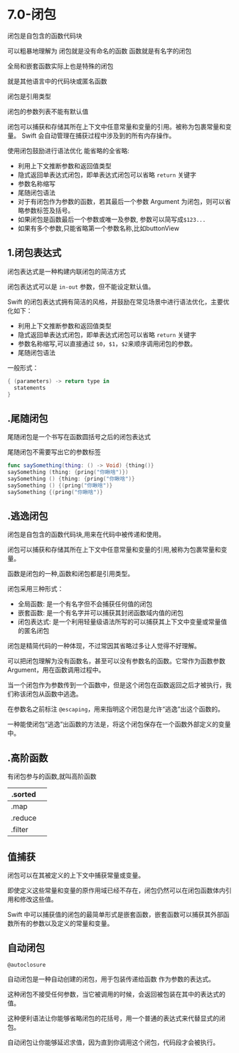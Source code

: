 # 7.0-闭包

闭包是自包含的函数代码块

可以粗暴地理解为 闭包就是没有命名的函数 函数就是有名字的闭包

全局和嵌套函数实际上也是特殊的闭包

就是其他语言中的代码块或匿名函数

闭包是引用类型

闭包的参数列表不能有默认值

闭包可以捕获和存储其所在上下文中任意常量和变量的引用。被称为包裹常量和变量。 Swift 会自动管理在捕获过程中涉及到的所有内存操作。

使用闭包鼓励进行语法优化 能省略的全省略:

- 利用上下文推断参数和返回值类型
- 隐式返回单表达式闭包，即单表达式闭包可以省略 `return` 关键字
- 参数名称缩写
- 尾随闭包语法
- 对于有闭包作为参数的函数，若其最后一个参数 Argument 为闭包，则可以省略参数标签及括号。
- 如果闭包是函数最后一个参数或唯一及参数, 参数可以简写成`$123...`
- 如果有多个参数,只能省略第一个参数名称,比如buttonView





## 1.闭包表达式

闭包表达式是一种构建内联闭包的简洁方式

闭包表达式可以是 `in-out` 参数，但不能设定默认值。

Swift 的闭包表达式拥有简洁的风格，并鼓励在常见场景中进行语法优化，主要优化如下：

- 利用上下文推断参数和返回值类型
- 隐式返回单表达式闭包，即单表达式闭包可以省略 `return` 关键字
- 参数名称缩写,可以直接通过 `$0`，`$1`，`$2`来顺序调用闭包的参数。
- 尾随闭包语法

一般形式：

```swift
{ (parameters) -> return type in
  statements
}
```



## .尾随闭包

尾随闭包是一个书写在函数圆括号之后的闭包表达式

尾随闭包不需要写出它的参数标签

```swift
func saySomething(thing: () -> Void) {thing()}
saySomething (thing: {pring("你瞅啥")})
saySomething () {thing: {pring("你瞅啥")}
saySomething () {(pring("你瞅啥")}
saySomething {(pring("你瞅啥")}
```

## .逃逸闭包

闭包是自包含的函数代码块,用来在代码中被传递和使用。

闭包可以捕获和存储其所在上下文中任意常量和变量的引用,被称为包裹常量和变量。

函数是闭包的一种,函数和闭包都是引用类型。

闭包采用三种形式：

- 全局函数: 是一个有名字但不会捕获任何值的闭包
- 嵌套函数: 是一个有名字并可以捕获其封闭函数域内值的闭包
- 闭包表达式: 是一个利用轻量级语法所写的可以捕获其上下文中变量或常量值的匿名闭包

闭包是精简代码的一种体现，不过常因其省略过多让人觉得不好理解。

可以把闭包理解为没有函数名，甚至可以没有参数名的函数。它常作为函数参数 Argument，用在函数调用过程中。

当一个闭包作为参数传到一个函数中，但是这个闭包在函数返回之后才被执行，我们称该闭包从函数中逃逸。

在参数名之前标注 `@escaping`，用来指明这个闭包是允许“逃逸”出这个函数的。

一种能使闭包“逃逸”出函数的方法是，将这个闭包保存在一个函数外部定义的变量中。

## .高阶函数

有闭包参与的函数,就叫高阶函数

| .sorted |      |
| ------- | ---- |
| .map    |      |
| .reduce |      |
| .filter |      |

## 值捕获

闭包可以在其被定义的上下文中捕获常量或变量。

即使定义这些常量和变量的原作用域已经不存在，闭包仍然可以在闭包函数体内引用和修改这些值。

Swift 中可以捕获值的闭包的最简单形式是嵌套函数，嵌套函数可以捕获其外部函数所有的参数以及定义的常量和变量。

## 自动闭包

```
@autoclosure
```

自动闭包是一种自动创建的闭包，用于包装传递给函数 作为参数的表达式。

这种闭包不接受任何参数，当它被调用的时候，会返回被包装在其中的表达式的值。

这种便利语法让你能够省略闭包的花括号，用一个普通的表达式来代替显式的闭包。

自动闭包让你能够延迟求值，因为直到你调用这个闭包，代码段才会被执行。